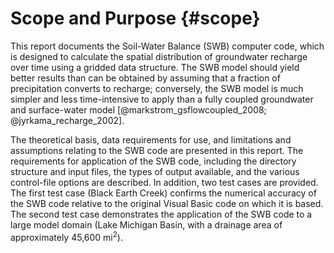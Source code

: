 # Scope and Purpose {#scope}

This report documents the Soil-Water Balance (SWB) computer code, which is designed to calculate the spatial distribution of groundwater recharge over time using a gridded data structure. The SWB model should yield better results than can be obtained by assuming that a fraction of precipitation converts to recharge; conversely, the SWB model is much simpler and less time-intensive to apply than a fully coupled groundwater and surface-water model [@markstrom_gsflowcoupled_2008; @jyrkama_recharge_2002].

The theoretical basis, data requirements for use, and limitations and assumptions relating to the SWB code are presented in this report. The requirements for application of the SWB code, including the directory structure and input files, the types of output available, and the various control-file options are described. In addition, two test cases are provided. The first test case (Black Earth Creek) confirms the numerical accuracy of the SWB code relative to the original Visual Basic code on which it is based. The second test case demonstrates the application of the SWB code to a large model domain (Lake Michigan Basin, with a drainage area of approximately 45,600 mi<sup>2</sup>).

